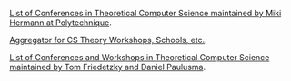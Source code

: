 [List of Conferences in Theoretical Computer Science maintained by Miki Hermann at Polytechnique](https://www.lix.polytechnique.fr/~hermann/conf.php).

[Aggregator for CS Theory Workshops, Schools, etc.](https://cstheory-events.org/).

[List of Conferences and Workshops in Theoretical Computer Science maintained by Tom Friedetzky and Daniel Paulusma](https://conf.friedetzky.org/conf-cd.html).

